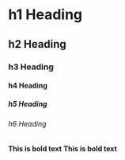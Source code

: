 # h1 Heading
## h2 Heading
### h3 Heading
#### h4 Heading
##### h5 Heading
###### h6 Heading

**This is bold text**
**This is bold text**
